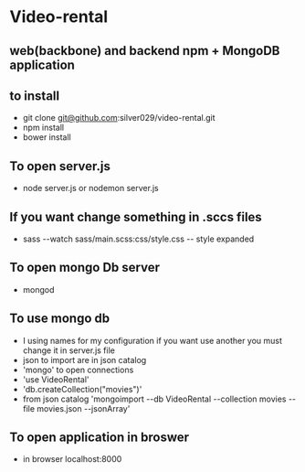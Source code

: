Video-rental 
============

web(backbone) and backend npm + MongoDB application
---------------------------------------------------

to install
----------
- git clone git@github.com:silver029/video-rental.git
- npm install
- bower install

To open server.js
-----------------
- node server.js or nodemon server.js

If you want change something in .sccs files
-----------------------------------------
- sass --watch sass/main.scss:css/style.css -- style expanded

To open mongo Db server
-----------------------
- mongod

To use mongo db
---------------
- I using names for my configuration if you want use another you must change it in server.js file
- json to import are in json catalog
- 'mongo' to open connections
- 'use VideoRental'
- 'db.createCollection("movies")'
- from json catalog 'mongoimport --db VideoRental --collection movies --file movies.json --jsonArray'

To open application in broswer
------------------------------
- in browser localhost:8000
